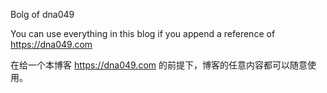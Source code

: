 Bolg of dna049

You can use everything in this blog if you append a reference of https://dna049.com

在给一个本博客 https://dna049.com 的前提下，博客的任意内容都可以随意使用。